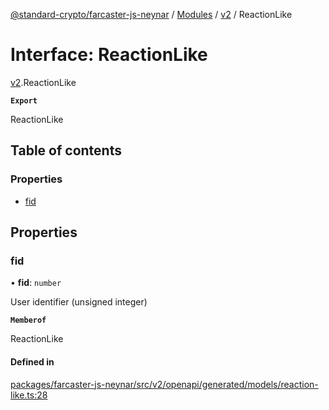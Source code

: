[@standard-crypto/farcaster-js-neynar](../README.md) / [Modules](../modules.md) / [v2](../modules/v2.md) / ReactionLike

# Interface: ReactionLike

[v2](../modules/v2.md).ReactionLike

**`Export`**

ReactionLike

## Table of contents

### Properties

- [fid](v2.ReactionLike.md#fid)

## Properties

### fid

• **fid**: `number`

User identifier (unsigned integer)

**`Memberof`**

ReactionLike

#### Defined in

[packages/farcaster-js-neynar/src/v2/openapi/generated/models/reaction-like.ts:28](https://github.com/standard-crypto/farcaster-js/blob/main/packages/farcaster-js-neynar/src/v2/openapi/generated/models/reaction-like.ts#L28)
